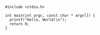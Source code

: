 ```{#helloworld .c .numberLines startFrom="101" .lineAnchors caption="Hello, World"}
#include <stdio.h>

int main(int argc, const char * argv[]) {
  printf("Hello, World!\n");
  return 0;
}
```